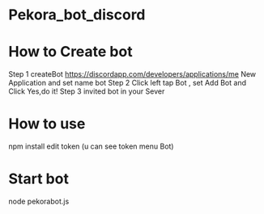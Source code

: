 # Pekora_bot_discord

# How to Create bot
Step 1 createBot https://discordapp.com/developers/applications/me
New Application and set name bot
Step 2 Click left tap Bot , set Add Bot and Click Yes,do it!
Step 3 invited bot in your Sever 

# How to use
npm install 
edit token (u can see token menu Bot)

# Start bot 
node pekorabot.js

